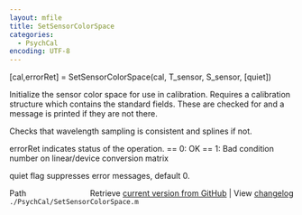 ```yaml
---
layout: mfile
title: SetSensorColorSpace
categories:
  - PsychCal
encoding: UTF-8
---
```


\[cal,errorRet\] = SetSensorColorSpace\(cal, T\_sensor, S\_sensor, \[quiet\]\)

Initialize the sensor color space for use in calibration.  Requires
a calibration structure which contains the standard
fields.  These are checked for and a message is printed if
they are not there.

Checks that wavelength sampling is consistent and splines
if not.

errorRet indicates status of the operation.
  == 0: OK
  == 1: Bad condition number on linear/device conversion matrix

quiet flag suppresses error messages, default 0.


<div class="code_header" style="text-align:right;">
  <span style="float:left;">Path&nbsp;&nbsp;</span> <span class="counter">Retrieve <a href=
  "https://raw.github.com/Psychtoolbox-3/Psychtoolbox-3/beta/./PsychCal/SetSensorColorSpace.m">current version from GitHub</a> | View <a href=
  "https://github.com/Psychtoolbox-3/Psychtoolbox-3/commits/beta/./PsychCal/SetSensorColorSpace.m">changelog</a></span>
</div>
<div class="code">
  <code>./PsychCal/SetSensorColorSpace.m</code>
</div>
